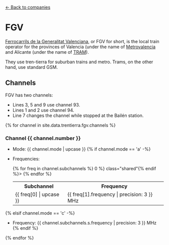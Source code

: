 ---
---

[← Back to companies](index.html#companies)

FGV
===

[Ferrocarrils de la Generalitat Valenciana](https://www.fgv.es/), or FGV for short, is the local train operator for the provinces of Valencia (under the name of [Metrovalencia](https://www.metrovalencia.es/) and Alicante (under the name of [TRAM](https://www.tramalicante.es/)).

They use tren-tierra for suburban trains and metro. Trams, on the other hand, use standard GSM.

Channels
--------

FGV has two channels:
 - Lines 3, 5 and 9 use channel 93.
 - Lines 1 and 2 use channel 94.
 - Line 7 changes the channel while stopped at the Bailén station.

{% for channel in site.data.trentierra.fgv.channels %}
### Channel {{ channel.number }}

  - Mode: {{ channel.mode | upcase }}
{% if channel.mode == 'a' -%}
  - Frequencies:

	<table class="freqtbl">
		<tr>
			<th>Sub<wbr>channel</th>
			<th>Frequency</th>
		</tr>
		{% for freq in channel.subchannels %}
			<tr{% if freq[1].shared.size > 0 %} class="shared"{% endif %}>
				<td>{{ freq[0] | upcase }}</td>
				<td>{{ freq[1].frequency | precision: 3 }} MHz</td>
			</tr>
		{% endfor %}
	</table>
{% elsif channel.mode == 'c' -%}
  - Frequency: {{ channel.subchannels.s.frequency | precision: 3 }} MHz
{% endif %}

{% endfor %}

